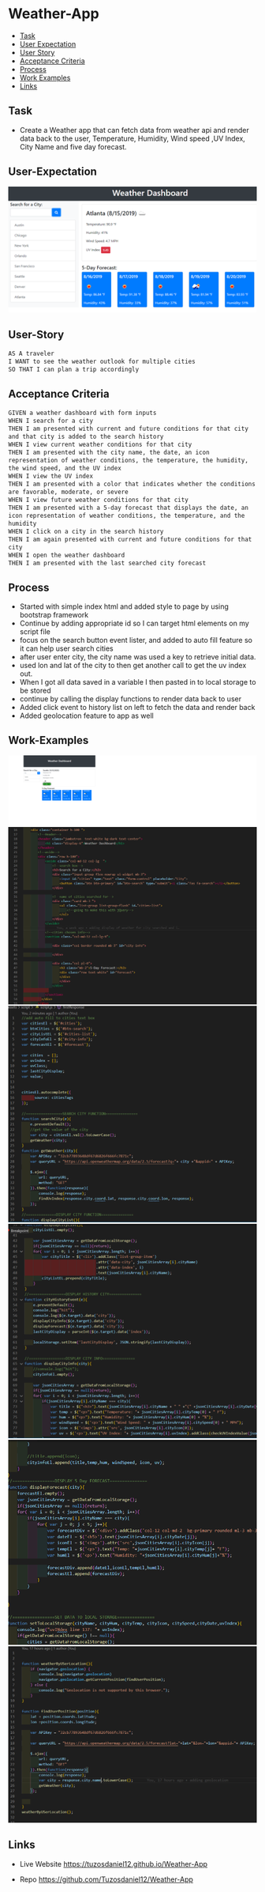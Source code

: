 # Weather-App

- [Task](#Task)
- [User Expectation](#User-Expectation)
- [User Story](#User-Story)
- [Acceptance Criteria](#Acceptance-Criteria)
- [Process](#Process)
- [Work Examples](#Work-Examples)
- [Links](#Links)

## Task

- Create a Weather app that can fetch data from weather api and render data back to the user, Temperature, Humidity, Wind speed ,UV Index, City Name and five day forecast.

## User-Expectation

![weather dashboard demo](https://github.com/Tuzosdaniel12/Weather-App/blob/main/assets/images/06-server-side-apis-homework-demo.png)

## User-Story

```
AS A traveler
I WANT to see the weather outlook for multiple cities
SO THAT I can plan a trip accordingly
```

## Acceptance Criteria

```
GIVEN a weather dashboard with form inputs
WHEN I search for a city
THEN I am presented with current and future conditions for that city and that city is added to the search history
WHEN I view current weather conditions for that city
THEN I am presented with the city name, the date, an icon representation of weather conditions, the temperature, the humidity, the wind speed, and the UV index
WHEN I view the UV index
THEN I am presented with a color that indicates whether the conditions are favorable, moderate, or severe
WHEN I view future weather conditions for that city
THEN I am presented with a 5-day forecast that displays the date, an icon representation of weather conditions, the temperature, and the humidity
WHEN I click on a city in the search history
THEN I am again presented with current and future conditions for that city
WHEN I open the weather dashboard
THEN I am presented with the last searched city forecast
```

## Process

- Started with simple index html and added style to page by using bootstrap framework
- Continue by adding appropriate id so I can target html elements on my script file
- focus on the search button event lister, and added to auto fill feature so it can help user search cities
- after user enter city, the city name was used a key to retrieve initial data.
- used lon and lat of the city to then get another call to get the uv index out.
- When I got all data saved in a variable I then pasted in to local storage to be stored
- continue by calling the display functions to render data back to user
- Added click event to history list on left to fetch the data and render back
- Added geolocation feature to app as well

## Work-Examples
![weather-code](https://github.com/Tuzosdaniel12/Weather-App/blob/main/assets/images/work-01.png)
![weather-code](https://github.com/Tuzosdaniel12/Weather-App/blob/main/assets/images/work-02.png)
![weather-code](https://github.com/Tuzosdaniel12/Weather-App/blob/main/assets/images/work-03.png)
![weather-code](https://github.com/Tuzosdaniel12/Weather-App/blob/main/assets/images/work-04.png)
![weather-code](https://github.com/Tuzosdaniel12/Weather-App/blob/main/assets/images/work-05.png)
![weather-code](https://github.com/Tuzosdaniel12/Weather-App/blob/main/assets/images/work-06.png)

## Links

- Live Website
  https://tuzosdaniel12.github.io/Weather-App

- Repo
  https://github.com/Tuzosdaniel12/Weather-App
